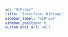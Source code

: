 ```yaml
---
id: "UiProps"
title: "Interface: UiProps"
sidebar_label: "UiProps"
sidebar_position: 0
custom_edit_url: null
---
```


